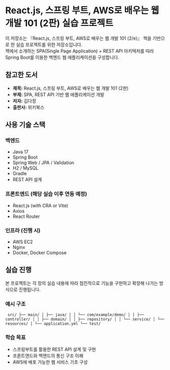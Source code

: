 # React.js, 스프링 부트, AWS로 배우는 웹 개발 101 (2판) 실습 프로젝트

이 저장소는 『React.js, 스프링 부트, AWS로 배우는 웹 개발 101 (2/e)』 책을 기반으로 한 실습 프로젝트를 위한 저장소입니다.  
책에서 소개하는 SPA(Single Page Application) + REST API 아키텍처를 따라 Spring Boot를 이용한 백엔드 웹 애플리케이션을 구성합니다.

## 참고한 도서

- **제목:** React.js, 스프링 부트, AWS로 배우는 웹 개발 101 (2판)  
- **부제:** SPA, REST API 기반 웹 애플리케이션 개발  
- **저자:** 김다정  
- **출판사:** 위키북스

## 사용 기술 스택

### 백엔드
- Java 17
- Spring Boot
- Spring Web / JPA / Validation
- H2 / MySQL
- Gradle
- REST API 설계

### 프론트엔드 (해당 실습 이후 연동 예정)
- React.js (with CRA or Vite)
- Axios
- React Router

### 인프라 (진행 시)
- AWS EC2
- Nginx
- Docker, Docker Compose

## 실습 진행

본 프로젝트는 각 장의 실습 내용에 따라 점진적으로 기능을 구현하고 확장해 나가는 방식으로 진행됩니다.

### 예시 구조
<pre><code> src/ ├── main/ │ ├── java/ │ │ └── com/example/demo/ │ │ ├── controller/ │ │ ├── domain/ │ │ ├── repository/ │ │ └── service/ │ └── resources/ │ └── application.yml └── test/ </code></pre>
### 학습 목표
- 스프링부트를 활용한 REST API 설계 및 구현
- 프론트엔드와 백엔드의 통신 구조 이해
- AWS에 배포 가능한 웹 서비스 기초 구성
